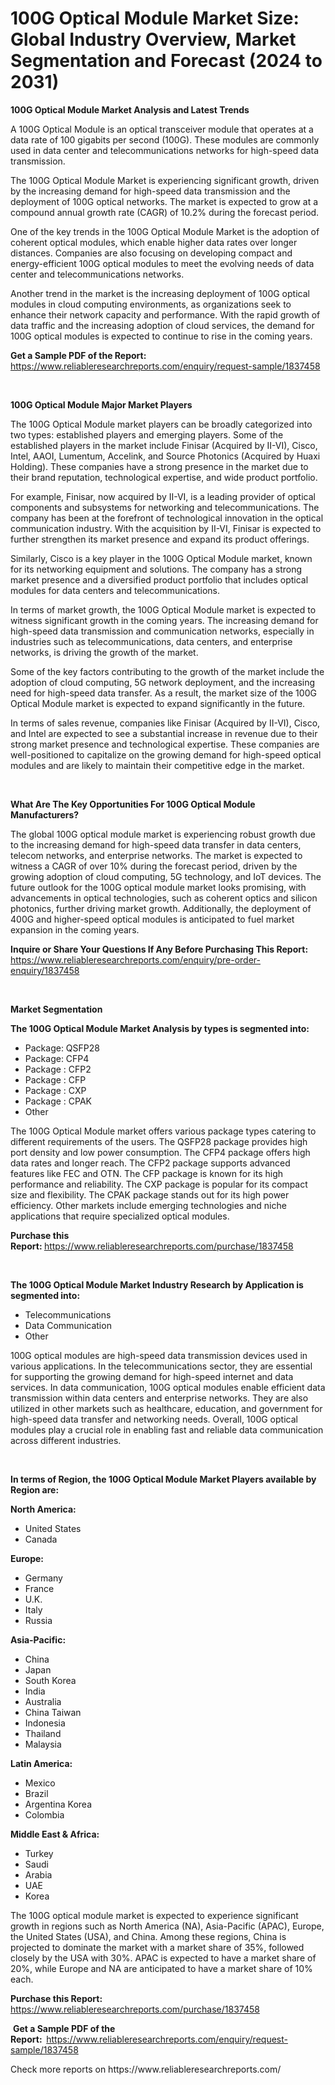 <p><h1>100G Optical Module Market Size: Global Industry Overview, Market Segmentation and Forecast (2024 to 2031)</h1></p><p><strong>100G Optical Module Market Analysis and Latest Trends</strong></p>
<p><p>A 100G Optical Module is an optical transceiver module that operates at a data rate of 100 gigabits per second (100G). These modules are commonly used in data center and telecommunications networks for high-speed data transmission.</p><p>The 100G Optical Module Market is experiencing significant growth, driven by the increasing demand for high-speed data transmission and the deployment of 100G optical networks. The market is expected to grow at a compound annual growth rate (CAGR) of 10.2% during the forecast period.</p><p>One of the key trends in the 100G Optical Module Market is the adoption of coherent optical modules, which enable higher data rates over longer distances. Companies are also focusing on developing compact and energy-efficient 100G optical modules to meet the evolving needs of data center and telecommunications networks.</p><p>Another trend in the market is the increasing deployment of 100G optical modules in cloud computing environments, as organizations seek to enhance their network capacity and performance. With the rapid growth of data traffic and the increasing adoption of cloud services, the demand for 100G optical modules is expected to continue to rise in the coming years.</p></p>
<p><strong>Get a Sample PDF of the Report:&nbsp;</strong> <a href="https://www.reliableresearchreports.com/enquiry/request-sample/1837458">https://www.reliableresearchreports.com/enquiry/request-sample/1837458</a></p>
<p>&nbsp;</p>
<p><strong>100G Optical Module Major Market Players</strong></p>
<p><p>The 100G Optical Module market players can be broadly categorized into two types: established players and emerging players. Some of the established players in the market include Finisar (Acquired by II-VI), Cisco, Intel, AAOI, Lumentum, Accelink, and Source Photonics (Acquired by Huaxi Holding). These companies have a strong presence in the market due to their brand reputation, technological expertise, and wide product portfolio.</p><p>For example, Finisar, now acquired by II-VI, is a leading provider of optical components and subsystems for networking and telecommunications. The company has been at the forefront of technological innovation in the optical communication industry. With the acquisition by II-VI, Finisar is expected to further strengthen its market presence and expand its product offerings.</p><p>Similarly, Cisco is a key player in the 100G Optical Module market, known for its networking equipment and solutions. The company has a strong market presence and a diversified product portfolio that includes optical modules for data centers and telecommunications.</p><p>In terms of market growth, the 100G Optical Module market is expected to witness significant growth in the coming years. The increasing demand for high-speed data transmission and communication networks, especially in industries such as telecommunications, data centers, and enterprise networks, is driving the growth of the market.</p><p>Some of the key factors contributing to the growth of the market include the adoption of cloud computing, 5G network deployment, and the increasing need for high-speed data transfer. As a result, the market size of the 100G Optical Module market is expected to expand significantly in the future.</p><p>In terms of sales revenue, companies like Finisar (Acquired by II-VI), Cisco, and Intel are expected to see a substantial increase in revenue due to their strong market presence and technological expertise. These companies are well-positioned to capitalize on the growing demand for high-speed optical modules and are likely to maintain their competitive edge in the market.</p></p>
<p>&nbsp;</p>
<p><strong>What Are The Key Opportunities For 100G Optical Module Manufacturers?</strong></p>
<p><p>The global 100G optical module market is experiencing robust growth due to the increasing demand for high-speed data transfer in data centers, telecom networks, and enterprise networks. The market is expected to witness a CAGR of over 10% during the forecast period, driven by the growing adoption of cloud computing, 5G technology, and IoT devices. The future outlook for the 100G optical module market looks promising, with advancements in optical technologies, such as coherent optics and silicon photonics, further driving market growth. Additionally, the deployment of 400G and higher-speed optical modules is anticipated to fuel market expansion in the coming years.</p></p>
<p><strong>Inquire or Share Your Questions If Any Before Purchasing This Report:</strong> <a href="https://www.reliableresearchreports.com/enquiry/pre-order-enquiry/1837458">https://www.reliableresearchreports.com/enquiry/pre-order-enquiry/1837458</a></p>
<p>&nbsp;</p>
<p><strong>Market Segmentation</strong></p>
<p><strong>The 100G Optical Module Market Analysis by types is segmented into:</strong></p>
<p><ul><li>Package: QSFP28</li><li>Package: CFP4</li><li>Package : CFP2</li><li>Package : CFP</li><li>Package : CXP</li><li>Package : CPAK</li><li>Other</li></ul></p>
<p><p>The 100G Optical Module market offers various package types catering to different requirements of the users. The QSFP28 package provides high port density and low power consumption. The CFP4 package offers high data rates and longer reach. The CFP2 package supports advanced features like FEC and OTN. The CFP package is known for its high performance and reliability. The CXP package is popular for its compact size and flexibility. The CPAK package stands out for its high power efficiency. Other markets include emerging technologies and niche applications that require specialized optical modules.</p></p>
<p><strong>Purchase this Report:&nbsp;</strong><a href="https://www.reliableresearchreports.com/purchase/1837458">https://www.reliableresearchreports.com/purchase/1837458</a></p>
<p>&nbsp;</p>
<p><strong>The 100G Optical Module Market Industry Research by Application is segmented into:</strong></p>
<p><ul><li>Telecommunications</li><li>Data Communication</li><li>Other</li></ul></p>
<p><p>100G optical modules are high-speed data transmission devices used in various applications. In the telecommunications sector, they are essential for supporting the growing demand for high-speed internet and data services. In data communication, 100G optical modules enable efficient data transmission within data centers and enterprise networks. They are also utilized in other markets such as healthcare, education, and government for high-speed data transfer and networking needs. Overall, 100G optical modules play a crucial role in enabling fast and reliable data communication across different industries.</p></p>
<p>&nbsp;</p>
<p><strong>In terms of Region, the 100G Optical Module Market Players available by Region are:</strong></p>
<p>
    <p> <strong> North America: </strong>
        <ul>
            <li>United States</li>
            <li>Canada</li>
        </ul>
        </p> 
    <p> <strong> Europe: </strong>
        <ul>
            <li>Germany</li>
            <li>France</li>
            <li>U.K.</li>
            <li>Italy</li>
            <li>Russia</li>
        </ul>
        </p> 
    <p> <strong> Asia-Pacific: </strong>
        <ul>
            <li>China</li>
            <li>Japan</li>
            <li>South Korea</li>
            <li>India</li>
            <li>Australia</li>
            <li>China Taiwan</li>
            <li>Indonesia</li>
            <li>Thailand</li>
            <li>Malaysia</li>
        </ul>
        </p> 
    <p> <strong> Latin America: </strong>
        <ul>
            <li>Mexico</li>
            <li>Brazil</li>
            <li>Argentina Korea</li>
            <li>Colombia</li>
        </ul>
        </p> 
    <p> <strong> Middle East & Africa: </strong>
        <ul>
            <li>Turkey</li>
            <li>Saudi</li>
            <li>Arabia</li>
            <li>UAE</li>
            <li>Korea</li>
        </ul>
    </p>
    </p>
<p><p>The 100G optical module market is expected to experience significant growth in regions such as North America (NA), Asia-Pacific (APAC), Europe, the United States (USA), and China. Among these regions, China is projected to dominate the market with a market share of 35%, followed closely by the USA with 30%. APAC is expected to have a market share of 20%, while Europe and NA are anticipated to have a market share of 10% each.</p></p>
<p><strong>Purchase this Report: </strong><a href="https://www.reliableresearchreports.com/purchase/1837458">https://www.reliableresearchreports.com/purchase/1837458</a></p>
<p>&nbsp;<strong>Get a Sample PDF of the Report:&nbsp;&nbsp;</strong><a href="https://www.reliableresearchreports.com/enquiry/request-sample/1837458">https://www.reliableresearchreports.com/enquiry/request-sample/1837458</a></p>
<p><strong></strong></p>
<p>Check more reports on https://www.reliableresearchreports.com/</p>